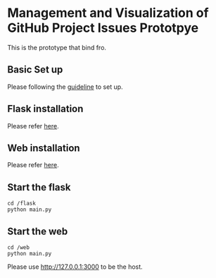 # Management and Visualization of GitHub Project Issues Prototpye

This is the prototype that bind fro.

## Basic Set up

Please following the [guideline](https://github.com/SoftFeta/CS5351_Project/blob/main/README.md) to set up.

## Flask installation

Please refer [here](https://github.com/SoftFeta/CS5351_Project/blob/main/README.md).

## Web installation

Please refer [here](https://github.com/SoftFeta/CS5351_Project/blob/main/README.md).

## Start the flask

```
cd /flask
python main.py
```

## Start the web
```
cd /web
python main.py
```
Please use http://127.0.0.1:3000 to be the host.